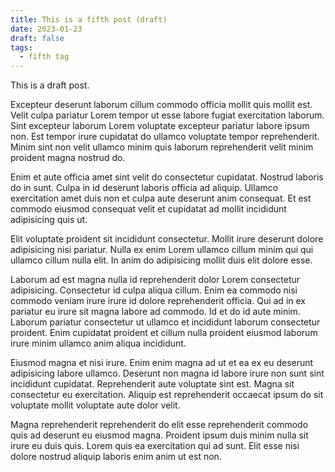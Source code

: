 ```yaml
---
title: This is a fifth post (draft)
date: 2023-01-23
draft: false
tags:
  - fifth tag
---
```

This is a draft post. 

Excepteur deserunt laborum cillum commodo officia mollit quis mollit est. Velit culpa pariatur Lorem tempor ut esse labore fugiat exercitation laborum. Sint excepteur laborum Lorem voluptate excepteur pariatur labore ipsum non. Est tempor irure cupidatat do ullamco voluptate tempor reprehenderit. Minim sint non velit ullamco minim quis laborum reprehenderit velit minim proident magna nostrud do.

Enim et aute officia amet sint velit do consectetur cupidatat. Nostrud laboris do in sunt. Culpa in id deserunt laboris officia ad aliquip. Ullamco exercitation amet duis non et culpa aute deserunt anim consequat. Et est commodo eiusmod consequat velit et cupidatat ad mollit incididunt adipisicing quis ut.

Elit voluptate proident sit incididunt consectetur. Mollit irure deserunt dolore adipisicing nisi pariatur. Nulla ex enim Lorem ullamco cillum minim qui qui ullamco cillum nulla elit. In anim do adipisicing mollit duis elit dolore esse.

Laborum ad est magna nulla id reprehenderit dolor Lorem consectetur adipisicing. Consectetur id culpa aliqua cillum. Enim ea commodo nisi commodo veniam irure irure id dolore reprehenderit officia. Qui ad in ex pariatur eu irure sit magna labore ad commodo. Id et do id aute minim. Laborum pariatur consectetur ut ullamco et incididunt laborum consectetur proident. Enim cupidatat proident et cillum nulla proident eiusmod laborum irure minim ullamco anim aliqua incididunt.

Eiusmod magna et nisi irure. Enim enim magna ad ut et ea ex eu deserunt adipisicing labore ullamco. Deserunt non magna id labore irure non sunt sint incididunt cupidatat. Reprehenderit aute voluptate sint est. Magna sit consectetur eu exercitation. Aliquip est reprehenderit occaecat ipsum do sit voluptate mollit voluptate aute dolor velit.

Magna reprehenderit reprehenderit do elit esse reprehenderit commodo quis ad deserunt eu eiusmod magna. Proident ipsum duis minim nulla sit irure eu duis quis. Lorem quis ea exercitation qui ad sunt. Elit esse nisi dolore nostrud aliquip laboris enim anim ut est non.
